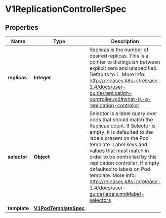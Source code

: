 
# V1ReplicationControllerSpec

## Properties
Name | Type | Description | Notes
------------ | ------------- | ------------- | -------------
**replicas** | **Integer** | Replicas is the number of desired replicas. This is a pointer to distinguish between explicit zero and unspecified. Defaults to 1. More info: http://releases.k8s.io/release-1.4/docs/user-guide/replication-controller.md#what-is-a-replication-controller |  [optional]
**selector** | **Object** | Selector is a label query over pods that should match the Replicas count. If Selector is empty, it is defaulted to the labels present on the Pod template. Label keys and values that must match in order to be controlled by this replication controller, if empty defaulted to labels on Pod template. More info: http://releases.k8s.io/release-1.4/docs/user-guide/labels.md#label-selectors |  [optional]
**template** | [**V1PodTemplateSpec**](V1PodTemplateSpec.md) |  |  [optional]



